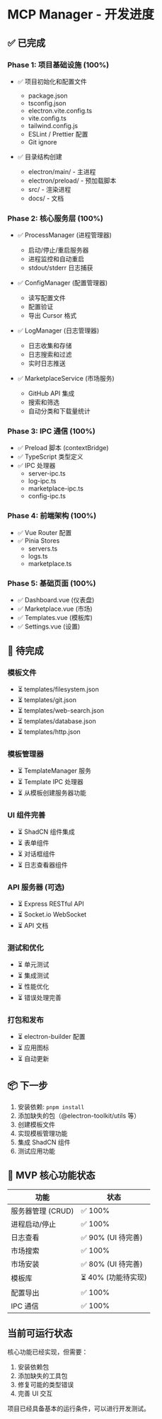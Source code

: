 # MCP Manager - 开发进度

## ✅ 已完成

### Phase 1: 项目基础设施 (100%)
- ✅ 项目初始化和配置文件
  - package.json
  - tsconfig.json
  - electron.vite.config.ts
  - vite.config.ts
  - tailwind.config.js
  - ESLint / Prettier 配置
  - Git ignore

- ✅ 目录结构创建
  - electron/main/ - 主进程
  - electron/preload/ - 预加载脚本
  - src/ - 渲染进程
  - docs/ - 文档

### Phase 2: 核心服务层 (100%)
- ✅ ProcessManager (进程管理器)
  - 启动/停止/重启服务器
  - 进程监控和自动重启
  - stdout/stderr 日志捕获
  
- ✅ ConfigManager (配置管理器)
  - 读写配置文件
  - 配置验证
  - 导出 Cursor 格式
  
- ✅ LogManager (日志管理器)
  - 日志收集和存储
  - 日志搜索和过滤
  - 实时日志推送
  
- ✅ MarketplaceService (市场服务)
  - GitHub API 集成
  - 搜索和筛选
  - 自动分类和下载量统计

### Phase 3: IPC 通信 (100%)
- ✅ Preload 脚本 (contextBridge)
- ✅ TypeScript 类型定义
- ✅ IPC 处理器
  - server-ipc.ts
  - log-ipc.ts
  - marketplace-ipc.ts
  - config-ipc.ts

### Phase 4: 前端架构 (100%)
- ✅ Vue Router 配置
- ✅ Pinia Stores
  - servers.ts
  - logs.ts
  - marketplace.ts

### Phase 5: 基础页面 (100%)
- ✅ Dashboard.vue (仪表盘)
- ✅ Marketplace.vue (市场)
- ✅ Templates.vue (模板库)
- ✅ Settings.vue (设置)

## 🚧 待完成

### 模板文件
- ⏳ templates/filesystem.json
- ⏳ templates/git.json
- ⏳ templates/web-search.json
- ⏳ templates/database.json
- ⏳ templates/http.json

### 模板管理器
- ⏳ TemplateManager 服务
- ⏳ Template IPC 处理器
- ⏳ 从模板创建服务器功能

### UI 组件完善
- ⏳ ShadCN 组件集成
- ⏳ 表单组件
- ⏳ 对话框组件
- ⏳ 日志查看器组件

### API 服务器 (可选)
- ⏳ Express RESTful API
- ⏳ Socket.io WebSocket
- ⏳ API 文档

### 测试和优化
- ⏳ 单元测试
- ⏳ 集成测试
- ⏳ 性能优化
- ⏳ 错误处理完善

### 打包和发布
- ⏳ electron-builder 配置
- ⏳ 应用图标
- ⏳ 自动更新

## 📦 下一步

1. 安装依赖: `pnpm install`
2. 添加缺失的包（@electron-toolkit/utils 等）
3. 创建模板文件
4. 实现模板管理功能
5. 集成 ShadCN 组件
6. 测试应用功能

## 🎯 MVP 核心功能状态

| 功能 | 状态 |
|-----|------|
| 服务器管理 (CRUD) | ✅ 100% |
| 进程启动/停止 | ✅ 100% |
| 日志查看 | ✅ 90% (UI 待完善) |
| 市场搜索 | ✅ 100% |
| 市场安装 | ✅ 80% (UI 待完善) |
| 模板库 | ⏳ 40% (功能待实现) |
| 配置导出 | ✅ 100% |
| IPC 通信 | ✅ 100% |

## 当前可运行状态

核心功能已经实现，但需要：
1. 安装依赖包
2. 添加缺失的工具包
3. 修复可能的类型错误
4. 完善 UI 交互

项目已经具备基本的运行条件，可以进行开发测试。

